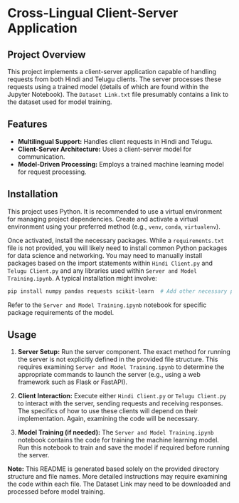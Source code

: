 # Cross-Lingual Client-Server Application

## Project Overview

This project implements a client-server application capable of handling requests from both Hindi and Telugu clients.  The server processes these requests using a trained model (details of which are found within the Jupyter Notebook).  The `Dataset Link.txt` file presumably contains a link to the dataset used for model training.


## Features

* **Multilingual Support:** Handles client requests in Hindi and Telugu.
* **Client-Server Architecture:** Uses a client-server model for communication.
* **Model-Driven Processing:** Employs a trained machine learning model for request processing.


## Installation

This project uses Python.  It is recommended to use a virtual environment for managing project dependencies.  Create and activate a virtual environment using your preferred method (e.g., `venv`, `conda`, `virtualenv`).

Once activated, install the necessary packages.  While a `requirements.txt` file is not provided,  you will likely need to install common Python packages for data science and networking.  You may need to manually install packages based on the import statements within `Hindi Client.py` and `Telugu Client.py` and any libraries used within `Server and Model Training.ipynb`.  A typical installation might involve:

```bash
pip install numpy pandas requests scikit-learn  # Add other necessary packages as needed
```

Refer to the `Server and Model Training.ipynb` notebook for specific package requirements of the model.


## Usage

1. **Server Setup:** Run the server component.  The exact method for running the server is not explicitly defined in the provided file structure.  This requires examining `Server and Model Training.ipynb` to determine the appropriate commands to launch the server (e.g., using a web framework such as Flask or FastAPI).

2. **Client Interaction:** Execute either `Hindi Client.py` or `Telugu Client.py` to interact with the server, sending requests and receiving responses.  The specifics of how to use these clients will depend on their implementation.  Again, examining the code will be necessary.

3. **Model Training (if needed):** The `Server and Model Training.ipynb` notebook contains the code for training the machine learning model. Run this notebook to train and save the model if required before running the server.


**Note:**  This README is generated based solely on the provided directory structure and file names.  More detailed instructions may require examining the code within each file.  The Dataset Link may need to be downloaded and processed before model training.
